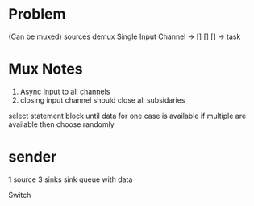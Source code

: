 # Problem

(Can be muxed)              sources      demux
Single Input Channel ->     [] [] []  ->  task 

# Mux Notes
1. Async Input to all channels
2. closing input channel should close all subsidaries




select statement block until data for one case is available
if multiple are available then choose randomly

# sender
1 source 3 sinks
sink queue with data

Switch 

        